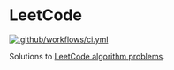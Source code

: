 # LeetCode

[![.github/workflows/ci.yml](https://github.com/EFanZh/LeetCode/workflows/.github/workflows/ci.yml/badge.svg)](https://github.com/EFanZh/LeetCode/actions?query=workflow%3A.github%2Fworkflows%2Fci.yml)

Solutions to [LeetCode algorithm problems](https://leetcode.com/problemset/algorithms/).
